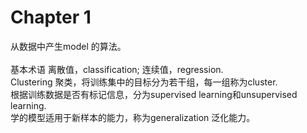 # Chapter 1    
从数据中产生model 的算法。   
</br> 基本术语
离散值，classification; 连续值，regression.    
Clustering 聚类，将训练集中的目标分为若干组，每一组称为cluster.    
根据训练数据是否有标记信息，分为supervised learning和unsupervised learning.    
学的模型适用于新样本的能力，称为generalization 泛化能力。    
